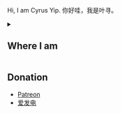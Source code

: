 <!--
![CyrusYip's GitHub stats](https://github-readme-stats.vercel.app/api?username=CyrusYip&hide=stars)
-->

Hi, I am Cyrus Yip. 你好哇，我是叶寻。

<details>
<summary><h2>Where I am</h2></summary>

- [My Blog](https://cyrusyip.org)
- [Arch Linux Forum](https://bbs.archlinux.org/profile.php?id=138854)
- [ArchWiki](https://wiki.archlinux.org/title/Special:Contributions/Cyrus_Yip)
- [Disqus](https://disqus.com/by/cyrusyip/)
- [GitHub](https://github.com/CyrusYip)
- [Matrix](https://matrix.to/#/@cyrusyip:matrix.org) (no private chat)
- [NixOS Discourse](https://discourse.nixos.org/u/cyrusyip/)
- [Proxmox Support Forum](https://forum.proxmox.com/members/cyrus.172060/)
- [Reddit](https://www.reddit.com/user/CyrusYip)
- [Stack Overflow](https://stackoverflow.com/users/14399237/cyrus-yip)
- [Twitter](https://twitter.com/CyrusYip10)
- [Arch Linux 中文社区](https://bbs.archlinuxcn.org/profile.php?id=163433)
- [知乎](https://www.zhihu.com/people/xie-xun-65-80)
- [统计之都](https://d.cosx.org/u/CyrusYip)
- [豆瓣](https://www.douban.com/people/92568183/)


</details>

## Donation

- [Patreon](https://www.patreon.com/cyrusyip)
- [爱发电](https://afdian.net/a/cyrusyip)

<!--### Hi there 👋-->

<!--
**CyrusYip/CyrusYip** is a ✨ _special_ ✨ repository because its `README.md` (this file) appears on your GitHub profile.

Here are some ideas to get you started:

- 🔭 I’m currently working on ...
- 🌱 I’m currently learning ...
- 👯 I’m looking to collaborate on ...
- 🤔 I’m looking for help with ...
- 💬 Ask me about ...
- 📫 How to reach me: ...
- 😄 Pronouns: ...
- ⚡ Fun fact: ...
-->

